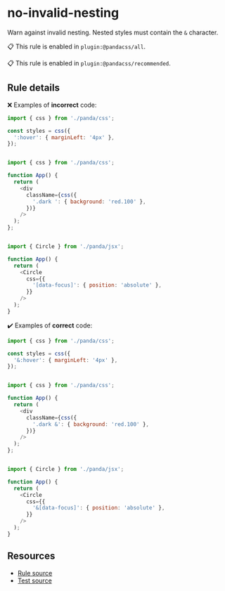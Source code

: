 [//]: # (This file is generated by eslint-docgen. Do not edit it directly.)

# no-invalid-nesting

Warn against invalid nesting. Nested styles must contain the `&` character.

📋 This rule is enabled in `plugin:@pandacss/all`.

📋 This rule is enabled in `plugin:@pandacss/recommended`.

## Rule details

❌ Examples of **incorrect** code:
```js
import { css } from './panda/css';

const styles = css({
  ':hover': { marginLeft: '4px' },
});
```
```js

import { css } from './panda/css';

function App() {
  return (
    <div
      className={css({
        '.dark ': { background: 'red.100' },
      })}
    />
  );
};
```
```js

import { Circle } from './panda/jsx';

function App() {
  return (
    <Circle
      css={{
        '[data-focus]': { position: 'absolute' },
      }}
    />
  );
}
```

✔️ Examples of **correct** code:
```js
import { css } from './panda/css';

const styles = css({
  '&:hover': { marginLeft: '4px' },
});
```
```js

import { css } from './panda/css';

function App() {
  return (
    <div
      className={css({
        '.dark &': { background: 'red.100' },
      })}
    />
  );
};
```
```js

import { Circle } from './panda/jsx';

function App() {
  return (
    <Circle
      css={{
        '&[data-focus]': { position: 'absolute' },
      }}
    />
  );
}
```

## Resources

* [Rule source](/plugin/src/rules/no-invalid-nesting.ts)
* [Test source](/plugin/tests/no-invalid-nesting.test.ts)

